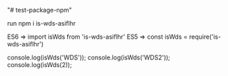 "# test-package-npm"

run npm i is-wds-asiflhr

ES6 => import isWds from 'is-wds-asiflhr'
ES5 => const isWds = require('is-wds-asiflhr')

console.log(isWds('WDS'));
console.log(isWds('WDS2'));
console.log(isWds(2));
